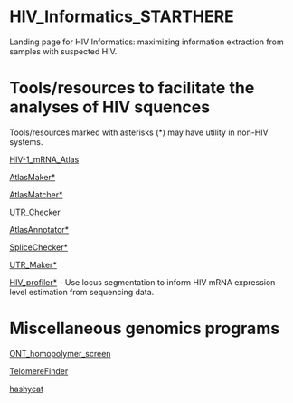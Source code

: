 # HIV_Informatics_STARTHERE
Landing page for HIV Informatics: maximizing information extraction from samples with suspected HIV.

# Tools/resources to facilitate the analyses of HIV squences

Tools/resources marked with asterisks (*) may have utility in non-HIV systems.

[HIV-1_mRNA_Atlas](https://github.com/GenerGener/HIV-1_mRNA_Atlas)

[AtlasMaker*](https://github.com/GenerGener/AtlasMaker)

[AtlasMatcher*](https://github.com/GenerGener/AtlasMatcher)

[UTR_Checker](https://github.com/GenerGener/UTR_Checker)

[AtlasAnnotator*](https://github.com/GenerGener/AtlasAnnotator)

[SpliceChecker*](https://github.com/GenerGener/SpliceChecker)

[UTR_Maker*](https://github.com/GenerGener/UTR_Maker)

[HIV_profiler*](https://github.com/GenerGener/HIV_profiler) - Use locus segmentation to inform HIV mRNA expression level estimation from sequencing data.

# Miscellaneous genomics programs
[ONT_homopolymer_screen](https://github.com/GenerGener/ONT_homopolymer_screen)

[TelomereFinder](https://github.com/GenerGener/TelomereFinder)

[hashycat](https://github.com/GenerGener/hashycat)
